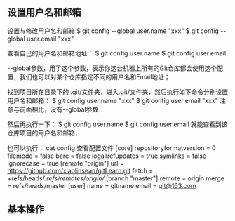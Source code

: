## 设置用户名和邮箱

设置与修改用户名和邮箱
$ git config --global user.name "xxx"
$ git config --global user.email "xxx"

查看自己的用户名和邮箱地址：
$ git config user.name
$ git config user.email

--global参数，用了这个参数，表示你这台机器上所有的Git仓库都会使用这个配置，我们也可以对某个仓库指定不同的用户名和Email地址；

找到项目所在目录下的 .git/文件夹，进入.git/文件夹，然后执行如下命令分别设置用户名和邮箱：
$ git config user.name "xxx"
$ git config user.email "xxx"
注意与前面相比，没有--global参数

然后再执行一下：
$ git config user.name
$ git config user.email
就能查看到该仓库项目的用户名和邮箱，

也可以执行：
cat config
查看配置文件
[core]
        repositoryformatversion = 0
        filemode = false
        bare = false
        logallrefupdates = true
        symlinks = false
        ignorecase = true
[remote "origin"]
        url = https://github.com/xiaolinsean/gitLearn.git
        fetch = +refs/heads/*:refs/remotes/origin/*
[branch "master"]
        remote = origin
        merge = refs/heads/master
[user]
        name = gitname
        email = git@163.com



## 基本操作

